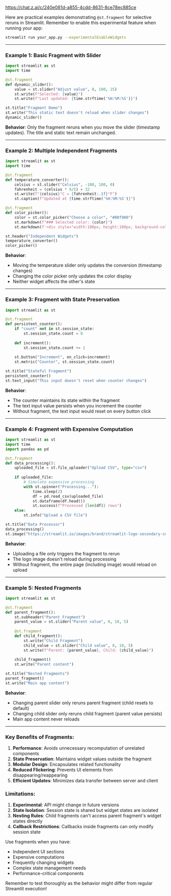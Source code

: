 
https://chat.z.ai/c/240e081d-a855-4cdd-8631-8ce78ec885ce


Here are practical examples demonstrating `@st.fragment` for selective reruns in Streamlit. Remember to enable this experimental feature when running your app:

```bash
streamlit run your_app.py --experimentalEnableWidgets
```

---

### Example 1: Basic Fragment with Slider
```python
import streamlit as st
import time

@st.fragment
def dynamic_slider():
    value = st.slider("Adjust value", 0, 100, 25)
    st.write(f"Selected: {value}")
    st.write(f"Last updated: {time.strftime('%H:%M:%S')}")

st.title("Fragment Demo")
st.write("This static text doesn't reload when slider changes")
dynamic_slider()
```
**Behavior**: Only the fragment reruns when you move the slider (timestamp updates). The title and static text remain unchanged.

---

### Example 2: Multiple Independent Fragments
```python
import streamlit as st
import time

@st.fragment
def temperature_converter():
    celsius = st.slider("Celsius", -100, 100, 0)
    fahrenheit = (celsius * 9/5) + 32
    st.write(f"{celsius}°C = {fahrenheit:.1f}°F")
    st.caption(f"Updated at {time.strftime('%H:%M:%S')}")

@st.fragment
def color_picker():
    color = st.color_picker("Choose a color", "#00f900")
    st.markdown(f"### Selected color: {color}")
    st.markdown(f'<div style="width:100px; height:100px; background-color:{color}"></div>', unsafe_allow_html=True)

st.header("Independent Widgets")
temperature_converter()
color_picker()
```
**Behavior**: 
- Moving the temperature slider only updates the conversion (timestamp changes)
- Changing the color picker only updates the color display
- Neither widget affects the other's state

---

### Example 3: Fragment with State Preservation
```python
import streamlit as st

@st.fragment
def persistent_counter():
    if "count" not in st.session_state:
        st.session_state.count = 0
    
    def increment():
        st.session_state.count += 1
    
    st.button("Increment", on_click=increment)
    st.metric("Counter", st.session_state.count)

st.title("Stateful Fragment")
persistent_counter()
st.text_input("This input doesn't reset when counter changes")
```
**Behavior**: 
- The counter maintains its state within the fragment
- The text input value persists when you increment the counter
- Without fragment, the text input would reset on every button click

---

### Example 4: Fragment with Expensive Computation
```python
import streamlit as st
import time
import pandas as pd

@st.fragment
def data_processing():
    uploaded_file = st.file_uploader("Upload CSV", type="csv")
    
    if uploaded_file:
        # Simulate expensive processing
        with st.spinner("Processing..."):
            time.sleep(2)
            df = pd.read_csv(uploaded_file)
            st.dataframe(df.head())
            st.success(f"Processed {len(df)} rows")
    else:
        st.info("Upload a CSV file")

st.title("Data Processor")
data_processing()
st.image("https://streamlit.io/images/brand/streamlit-logo-secondary-colormark-darktext.png", width=200)
```
**Behavior**: 
- Uploading a file only triggers the fragment to rerun
- The logo image doesn't reload during processing
- Without fragment, the entire page (including image) would reload on upload

---

### Example 5: Nested Fragments
```python
import streamlit as st

@st.fragment
def parent_fragment():
    st.subheader("Parent Fragment")
    parent_value = st.slider("Parent value", 0, 10, 5)
    
    @st.fragment
    def child_fragment():
        st.write("Child Fragment")
        child_value = st.slider("Child value", 0, 10, 5)
        st.write(f"Parent: {parent_value}, Child: {child_value}")
    
    child_fragment()
    st.write("Parent content")

st.title("Nested Fragments")
parent_fragment()
st.write("Main app content")
```
**Behavior**: 
- Changing parent slider only reruns parent fragment (child resets to default)
- Changing child slider only reruns child fragment (parent value persists)
- Main app content never reloads

---

### Key Benefits of Fragments:
1. **Performance**: Avoids unnecessary recomputation of unrelated components
2. **State Preservation**: Maintains widget values outside the fragment
3. **Modular Design**: Encapsulates related functionality
4. **Reduced Flickering**: Prevents UI elements from disappearing/reappearing
5. **Efficient Updates**: Minimizes data transfer between server and client

### Limitations:
1. **Experimental**: API might change in future versions
2. **State Isolation**: Session state is shared but widget states are isolated
3. **Nesting Rules**: Child fragments can't access parent fragment's widget states directly
4. **Callback Restrictions**: Callbacks inside fragments can only modify session state

Use fragments when you have:
- Independent UI sections
- Expensive computations
- Frequently changing widgets
- Complex state management needs
- Performance-critical components

Remember to test thoroughly as the behavior might differ from regular Streamlit execution!